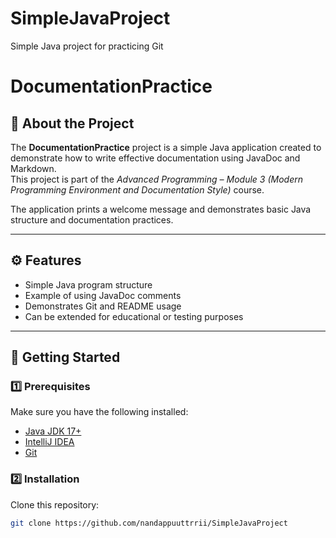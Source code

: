 # SimpleJavaProject
Simple Java project for practicing Git

# DocumentationPractice

## 📖 About the Project
The **DocumentationPractice** project is a simple Java application created to demonstrate how to write effective documentation using JavaDoc and Markdown.  
This project is part of the *Advanced Programming – Module 3 (Modern Programming Environment and Documentation Style)* course.

The application prints a welcome message and demonstrates basic Java structure and documentation practices.

---

## ⚙️ Features
- Simple Java program structure
- Example of using JavaDoc comments
- Demonstrates Git and README usage
- Can be extended for educational or testing purposes

---

## 🚀 Getting Started

### 1️⃣ Prerequisites
Make sure you have the following installed:
- [Java JDK 17+](https://www.oracle.com/java/technologies/downloads/)
- [IntelliJ IDEA](https://www.jetbrains.com/idea/download/)
- [Git](https://git-scm.com/downloads)

### 2️⃣ Installation
Clone this repository:
```bash
git clone https://github.com/nandappuuttrrii/SimpleJavaProject
